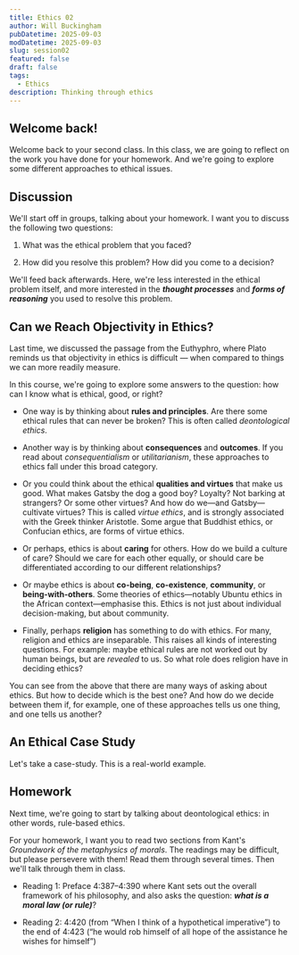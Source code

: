 ```yaml
---
title: Ethics 02
author: Will Buckingham
pubDatetime: 2025-09-03
modDatetime: 2025-09-03
slug: session02
featured: false
draft: false
tags:
  - Ethics
description: Thinking through ethics
---
```

## Welcome back!

Welcome back to your second class. In this class, we are going to reflect on the work you have done for your homework. And we're going to explore some different approaches to ethical issues.

## Discussion

We'll start off in groups, talking about your homework. I want you to discuss the following two questions:

1.  What was the ethical problem that you faced?
    
2.  How did you resolve this problem? How did you come to a decision?
    

We'll feed back afterwards. Here, we're less interested in the ethical problem itself, and more interested in the **_thought processes_** and **_forms of reasoning_** you used to resolve this problem.

## Can we Reach Objectivity in Ethics?

Last time, we discussed the passage from the Euthyphro, where Plato reminds us that objectivity in ethics is difficult — when compared to things we can more readily measure.

In this course, we're going to explore some answers to the question: how can I know what is ethical, good, or right?

*   One way is by thinking about **rules and principles**. Are there some ethical rules that can never be broken? This is often called _deontological ethics_.
    
*   Another way is by thinking about **consequences** and **outcomes**. If you read about _consequentialism_ or _utilitarianism_, these approaches to ethics fall under this broad category.
    
*   Or you could think about the ethical **qualities and virtues** that make us good. What makes Gatsby the dog a good boy? Loyalty? Not barking at strangers? Or some other virtues? And how do we—and Gatsby—cultivate virtues? This is called _virtue ethics_, and is strongly associated with the Greek thinker Aristotle. Some argue that Buddhist ethics, or Confucian ethics, are forms of virtue ethics.
    
*   Or perhaps, ethics is about **caring** for others. How do we build a culture of care? Should we care for each other equally, or should care be differentiated according to our different relationships?
    
*   Or maybe ethics is about **co-being**, **co-existence**, **community**, or **being-with-others**. Some theories of ethics—notably Ubuntu ethics in the African context—emphasise this. Ethics is not just about individual decision-making, but about community.
    
*   Finally, perhaps **religion** has something to do with ethics. For many, religion and ethics are inseparable. This raises all kinds of interesting questions. For example: maybe ethical rules are not worked out by human beings, but are _revealed_ to us. So what role does religion have in deciding ethics?
    

You can see from the above that there are many ways of asking about ethics. But how to decide which is the best one? And how do we decide between them if, for example, one of these approaches tells us one thing, and one tells us another?

## An Ethical Case Study

Let's take a case-study. This is a real-world example.

## Homework

Next time, we're going to start by talking about deontological ethics: in other words, rule-based ethics.

For your homework, I want you to read two sections from Kant's _Groundwork of the metaphysics of morals_. The readings may be difficult, but please persevere with them! Read them through several times. Then we'll talk through them in class.

*   Reading 1: Preface 4:387–4:390 where Kant sets out the overall framework of his philosophy, and also asks the question: **_what is a moral law (or rule)_**?
    
*   Reading 2: 4:420 (from “When I think of a hypothetical imperative”) to the end of 4:423 (“he would rob himself of all hope of the assistance he wishes for himself”)